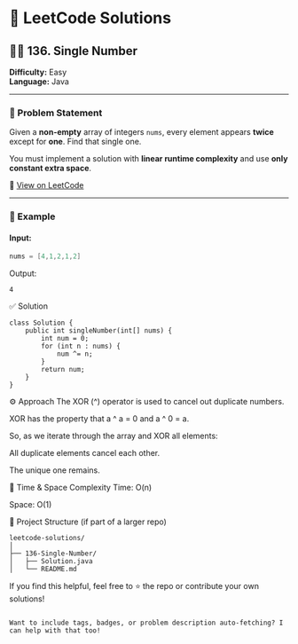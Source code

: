 # 🧠 LeetCode Solutions

## 🕵️‍♂️ 136. Single Number        

**Difficulty:** Easy  
**Language:** Java

---

### 📄 Problem Statement

Given a **non-empty** array of integers `nums`, every element appears **twice** except for **one**. Find that single one.

You must implement a solution with **linear runtime complexity** and use **only constant extra space**.

🔗 [View on LeetCode](https://leetcode.com/problems/single-number/)

---

### 🧪 Example

#### Input:
```java
nums = [4,1,2,1,2]
```
Output:
```
4
```
✅ Solution
```
class Solution {
    public int singleNumber(int[] nums) {
        int num = 0;
        for (int n : nums) {
            num ^= n;
        }
        return num;
    }
}
```
⚙️ Approach
The XOR (^) operator is used to cancel out duplicate numbers.

XOR has the property that a ^ a = 0 and a ^ 0 = a.

So, as we iterate through the array and XOR all elements:

All duplicate elements cancel each other.

The unique one remains.

🧠 Time & Space Complexity
Time: O(n)

Space: O(1)

📂 Project Structure (if part of a larger repo)
```
leetcode-solutions/
│
├── 136-Single-Number/
│   ├── Solution.java
│   └── README.md
```
If you find this helpful, feel free to ⭐️ the repo or contribute your own solutions!

```

Want to include tags, badges, or problem description auto-fetching? I can help with that too!
```
